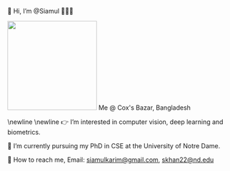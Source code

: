 👋 Hi, I’m @Siamul 🧑🏽‍💻

<img src="https://user-images.githubusercontent.com/14105405/195277457-34242df8-612f-421a-a872-8b2933b90365.png" width="200" height="200" />
Me @ Cox's Bazar, Bangladesh


\newline
\newline
👉 I’m interested in computer vision, deep learning and biometrics.

📖 I’m currently pursuing my PhD in CSE at the University of Notre Dame.

📧 How to reach me, Email: siamulkarim@gmail.com, skhan22@nd.edu

<!---
Siamul/Siamul is a ✨ special ✨ repository because its `README.md` (this file) appears on your GitHub profile.
You can click the Preview link to take a look at your changes.
--->


